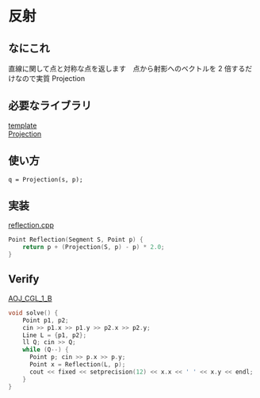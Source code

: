 # 反射

## なにこれ
直線に関して点と対称な点を返します　点から射影へのベクトルを 2 倍するだけなので実質 Projection

## 必要なライブラリ
[template](https://github.com/Oxojo/Oxojo-Library/blob/main/Geometry/template.md) <br>
[Projection](https://github.com/Oxojo/Oxojo-Library/blob/main/Geometry/projection.md)

## 使い方
```
q = Projection(s, p);
```

## 実装
[reflection.cpp](https://github.com/Oxojo/Oxojo-Library/blob/main/Geometry/reflection.cpp)
```cpp
Point Reflection(Segment S, Point p) {
    return p + (Projection(S, p) - p) * 2.0;
}
```

## Verify
[AOJ_CGL_1_B](https://onlinejudge.u-aizu.ac.jp/courses/library/4/CGL/1/CGL_1_B)
```cpp
void solve() {
	Point p1, p2;
    cin >> p1.x >> p1.y >> p2.x >> p2.y;
    Line L = {p1, p2};
    ll Q; cin >> Q;
    while (Q--) {
      Point p; cin >> p.x >> p.y;
      Point x = Reflection(L, p);
      cout << fixed << setprecision(12) << x.x << ' ' << x.y << endl;
    }
}
```
